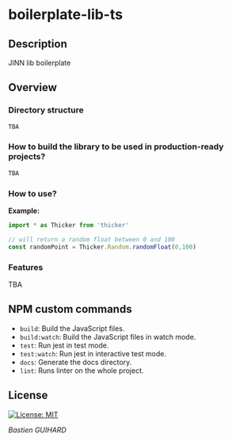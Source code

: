 # boilerplate-lib-ts
## Description
JINN lib boilerplate
## Overview

### Directory structure
```bash
TBA
```
### How to build the library to be used in production-ready projects?
```bash
TBA
```
### How to use?
__Example:__

```typescript
import * as Thicker from 'thicker'

// will return a random float between 0 and 100
const randomPoint = Thicker.Random.randomFloat(0,100)

```
### Features
TBA
## NPM custom commands

- `build`: Build the JavaScript files.
- `build:watch`: Build the JavaScript files in watch mode.
- `test`: Run jest in test mode.
- `test:watch`: Run jest in interactive test mode.
- `docs`: Generate the docs directory.
- `lint`: Runs linter on the whole project.

## License

[![License: MIT](https://img.shields.io/badge/License-MIT-yellow.svg)](https://opensource.org/licenses/MIT)

*Bastien GUIHARD*
